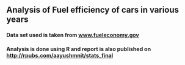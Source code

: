 ## Analysis of Fuel efficiency of cars in various years

#### Data set used is taken  from www.fueleconomy.gov
#### Analysis is done using R and report is also published on http://rpubs.com/aayushmnit/stats_final
